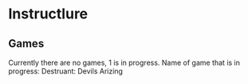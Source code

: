# Instructlure
## Games
Currently there are no games, 1 is in progress.
Name of game that is in progress: Destruant: Devils Arizing
